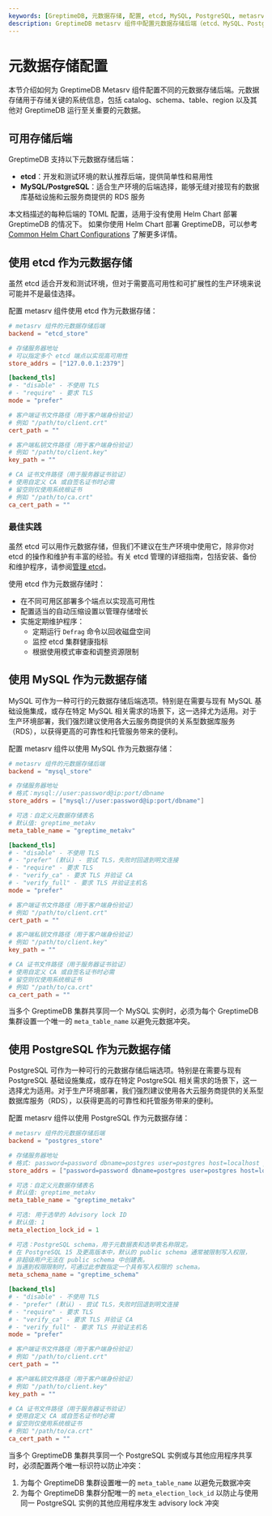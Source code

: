 ```yaml
---
keywords: [GreptimeDB, 元数据存储, 配置, etcd, MySQL, PostgreSQL, metasrv, 存储后端设置]
description: GreptimeDB metasrv 组件中配置元数据存储后端（etcd、MySQL、PostgreSQL）的综合指南，包括设置说明和最佳实践。
---
```


# 元数据存储配置

本节介绍如何为 GreptimeDB Metasrv 组件配置不同的元数据存储后端。元数据存储用于存储关键的系统信息，包括 catalog、schema、table、region 以及其他对 GreptimeDB 运行至关重要的元数据。

## 可用存储后端

GreptimeDB 支持以下元数据存储后端：

- **etcd**：开发和测试环境的默认推荐后端，提供简单性和易用性
- **MySQL/PostgreSQL**：适合生产环境的后端选择，能够无缝对接现有的数据库基础设施和云服务商提供的 RDS 服务

本文档描述的每种后端的 TOML 配置，适用于没有使用 Helm Chart 部署 GreptimeDB 的情况下。
如果你使用 Helm Chart 部署 GreptimeDB，可以参考 [Common Helm Chart Configurations](/user-guide/deployments-administration/deploy-on-kubernetes/common-helm-chart-configurations.md#configuring-metasrv-backend-storage) 了解更多详情。

## 使用 etcd 作为元数据存储

虽然 etcd 适合开发和测试环境，但对于需要高可用性和可扩展性的生产环境来说可能并不是最佳选择。

配置 metasrv 组件使用 etcd 作为元数据存储：

```toml
# metasrv 组件的元数据存储后端
backend = "etcd_store"

# 存储服务器地址
# 可以指定多个 etcd 端点以实现高可用性
store_addrs = ["127.0.0.1:2379"]

[backend_tls]
# - "disable" - 不使用 TLS
# - "require" - 要求 TLS
mode = "prefer"

# 客户端证书文件路径（用于客户端身份验证）
# 例如 "/path/to/client.crt"
cert_path = ""

# 客户端私钥文件路径（用于客户端身份验证）
# 例如 "/path/to/client.key"
key_path = ""

# CA 证书文件路径（用于服务器证书验证）
# 使用自定义 CA 或自签名证书时必需
# 留空则仅使用系统根证书
# 例如 "/path/to/ca.crt"
ca_cert_path = ""
```

### 最佳实践

虽然 etcd 可以用作元数据存储，但我们不建议在生产环境中使用它，除非你对 etcd 的操作和维护有丰富的经验。有关 etcd 管理的详细指南，包括安装、备份和维护程序，请参阅[管理 etcd](/user-guide/deployments-administration/manage-metadata/manage-etcd.md)。

使用 etcd 作为元数据存储时：

- 在不同可用区部署多个端点以实现高可用性
- 配置适当的自动压缩设置以管理存储增长
- 实施定期维护程序：
  - 定期运行 `Defrag` 命令以回收磁盘空间
  - 监控 etcd 集群健康指标
  - 根据使用模式审查和调整资源限制


## 使用 MySQL 作为元数据存储

MySQL 可作为一种可行的元数据存储后端选项。特别是在需要与现有 MySQL 基础设施集成，或存在特定 MySQL 相关需求的场景下，这一选择尤为适用。对于生产环境部署，我们强烈建议使用各大云服务商提供的关系型数据库服务（RDS），以获得更高的可靠性和托管服务带来的便利。

配置 metasrv 组件以使用 MySQL 作为元数据存储：

```toml
# metasrv 组件的元数据存储后端
backend = "mysql_store"

# 存储服务器地址
# 格式：mysql://user:password@ip:port/dbname
store_addrs = ["mysql://user:password@ip:port/dbname"]

# 可选：自定义元数据存储表名
# 默认值: greptime_metakv
meta_table_name = "greptime_metakv"

[backend_tls]
# - "disable" - 不使用 TLS
# - "prefer" (默认) - 尝试 TLS，失败时回退到明文连接
# - "require" - 要求 TLS
# - "verify_ca" - 要求 TLS 并验证 CA
# - "verify_full" - 要求 TLS 并验证主机名
mode = "prefer"

# 客户端证书文件路径（用于客户端身份验证）
# 例如 "/path/to/client.crt"
cert_path = ""

# 客户端私钥文件路径（用于客户端身份验证）
# 例如 "/path/to/client.key"
key_path = ""

# CA 证书文件路径（用于服务器证书验证）
# 使用自定义 CA 或自签名证书时必需
# 留空则仅使用系统根证书
# 例如 "/path/to/ca.crt"
ca_cert_path = ""
```

当多个 GreptimeDB 集群共享同一个 MySQL 实例时，必须为每个 GreptimeDB 集群设置一个唯一的 `meta_table_name` 以避免元数据冲突。

## 使用 PostgreSQL 作为元数据存储

PostgreSQL 可作为一种可行的元数据存储后端选项。特别是在需要与现有 PostgreSQL 基础设施集成，或存在特定 PostgreSQL 相关需求的场景下，这一选择尤为适用。对于生产环境部署，我们强烈建议使用各大云服务商提供的关系型数据库服务（RDS），以获得更高的可靠性和托管服务带来的便利。

配置 metasrv 组件以使用 PostgreSQL 作为元数据存储：

```toml
# metasrv 组件的元数据存储后端
backend = "postgres_store"

# 存储服务器地址
# 格式: password=password dbname=postgres user=postgres host=localhost port=5432
store_addrs = ["password=password dbname=postgres user=postgres host=localhost port=5432"]

# 可选：自定义元数据存储表名
# 默认值: greptime_metakv
meta_table_name = "greptime_metakv"

# 可选: 用于选举的 Advisory lock ID
# 默认值: 1
meta_election_lock_id = 1

# 可选：PostgreSQL schema，用于元数据表和选举表名称限定。
# 在 PostgreSQL 15 及更高版本中，默认的 public schema 通常被限制写入权限，
# 非超级用户无法在 public schema 中创建表。
# 当遇到权限限制时，可通过此参数指定一个具有写入权限的 schema。
meta_schema_name = "greptime_schema"

[backend_tls]
# - "disable" - 不使用 TLS
# - "prefer" (默认) - 尝试 TLS，失败时回退到明文连接
# - "require" - 要求 TLS
# - "verify_ca" - 要求 TLS 并验证 CA
# - "verify_full" - 要求 TLS 并验证主机名
mode = "prefer"

# 客户端证书文件路径（用于客户端身份验证）
# 例如 "/path/to/client.crt"
cert_path = ""

# 客户端私钥文件路径（用于客户端身份验证）
# 例如 "/path/to/client.key"
key_path = ""

# CA 证书文件路径（用于服务器证书验证）
# 使用自定义 CA 或自签名证书时必需
# 留空则仅使用系统根证书
# 例如 "/path/to/ca.crt"
ca_cert_path = ""
```
当多个 GreptimeDB 集群共享同一个 PostgreSQL 实例或与其他应用程序共享时，必须配置两个唯一标识符以防止冲突：

1. 为每个 GreptimeDB 集群设置唯一的 `meta_table_name` 以避免元数据冲突
2. 为每个 GreptimeDB 集群分配唯一的 `meta_election_lock_id` 以防止与使用同一 PostgreSQL 实例的其他应用程序发生 advisory lock 冲突